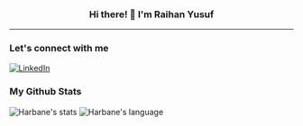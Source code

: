 <h3 align="center">Hi there! 👋 I'm Raihan Yusuf</h3>

<!-- --- -->

<!-- <p align="center">
<br />
<a href="" target="_blank">Website</a>
·
<a href="https://github.com/harbanery/be-mama-food-recipe-app" target="_blank">View Back-End Repo</a>
</p> -->

---

<!-- About Section -->

<!-- End: About Section -->

<!-- Connect Section -->

### Let's connect with me

[![LinkedIn](https://img.shields.io/badge/Raihan%20Yusuf-0A66C2?style=for-the-badge&logo=linkedin&logoColor=white)](https://www.linkedin.com/in/raihan-yusuf/)

<!-- End: Connect Section -->

<!-- Skill Section -->

<!-- End: Skill Section -->

<!-- Github Stats Section -->

### My Github Stats

<div>
    <img align="center" src="https://github-readme-stats.vercel.app/api?username=harbanery&rank_icon=github&show_icons=true&hide_border=true&theme=dark" alt="Harbane's stats" />
    <img align="center" src="https://github-readme-stats.vercel.app/api/top-langs/?username=harbanery&langs_count=10&show_icons=true&locale=en&layout=compact&hide_border=true&theme=dark" alt="Harbane's language" />
</div>

<!-- End: Github Section -->
